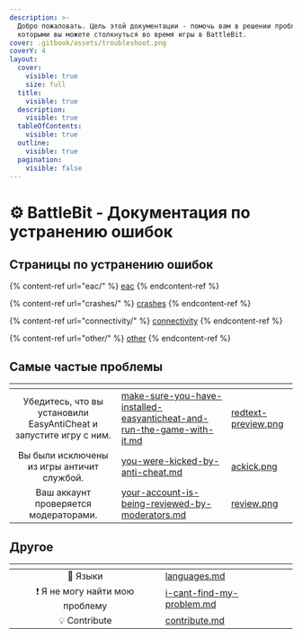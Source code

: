 ```yaml
---
description: >-
  Добро пожаловать. Цель этой документации - помочь вам в решении проблем, с
  которыми вы можете столкнуться во время игры в BattleBit.
cover: .gitbook/assets/troubleshoot.png
coverY: 4
layout:
  cover:
    visible: true
    size: full
  title:
    visible: true
  description:
    visible: true
  tableOfContents:
    visible: true
  outline:
    visible: true
  pagination:
    visible: false
---
```


# ⚙ BattleBit - Документация по устранению ошибок

## Страницы по устранению ошибок

{% content-ref url="eac/" %}
[eac](eac/)
{% endcontent-ref %}

{% content-ref url="crashes/" %}
[crashes](crashes/)
{% endcontent-ref %}

{% content-ref url="connectivity/" %}
[connectivity](connectivity/)
{% endcontent-ref %}

{% content-ref url="other/" %}
[other](other/)
{% endcontent-ref %}

## Самые частые проблемы 

<table data-column-title-hidden data-view="cards" data-full-width="false"><thead><tr><th align="center"></th><th data-hidden data-card-target data-type="content-ref"></th><th data-hidden data-card-cover data-type="files"></th></tr></thead><tbody><tr><td align="center">Убедитесь, что вы установили EasyAntiCheat и запустите игру с ним.</td><td><a href="eac/make-sure-you-have-installed-easyanticheat-and-run-the-game-with-it.md">make-sure-you-have-installed-easyanticheat-and-run-the-game-with-it.md</a></td><td><a href=".gitbook/assets/redtext-preview.png">redtext-preview.png</a></td></tr><tr><td align="center">Вы были исключены из игры античит службой.</td><td><a href="eac/you-were-kicked-by-anti-cheat.md">you-were-kicked-by-anti-cheat.md</a></td><td><a href=".gitbook/assets/ackick.png">ackick.png</a></td></tr><tr><td align="center">Ваш аккаунт проверяется модераторами.</td><td><a href="other/your-account-is-being-reviewed-by-moderators.md">your-account-is-being-reviewed-by-moderators.md</a></td><td><a href=".gitbook/assets/review.png">review.png</a></td></tr></tbody></table>

## Другое

<table data-view="cards"><thead><tr><th align="center"></th><th data-hidden data-card-target data-type="content-ref"></th></tr></thead><tbody><tr><td align="center">💬 Языки</td><td><a href="languages.md">languages.md</a></td></tr><tr><td align="center">❗ Я не могу найти мою проблему</td><td><a href="i-cant-find-my-problem.md">i-cant-find-my-problem.md</a></td></tr><tr><td align="center">💡 Contribute</td><td><a href="contribute.md">contribute.md</a></td></tr></tbody></table>